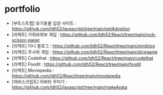 # portfolio
- [부트스트랩] 유기동물 입양 사이트 : https://github.com/ldh52/javascript/tree/main/petAdoption
- [리액트] 가위바위보 게임 : https://github.com/ldh52/React/tree/main/rock-scissor-paper
- [리액트] 미니 블로그 : https://github.com/ldh52/React/tree/main/miniblog
- [리액트] 주사위 게임 : https://github.com/ldh52/React/tree/main/dicegame
- [리액트] Codethat : https://github.com/ldh52/React/tree/main/codethat
- [리액트] Foodit : https://github.com/ldh52/React/tree/main/foodit
- [리액트] Moviepedia : https://github.com/ldh52/React/tree/main/moviepedia
- [자바스크립트] 아바타 꾸미기 : https://github.com/ldh52/javascript/tree/main/makeAvata
